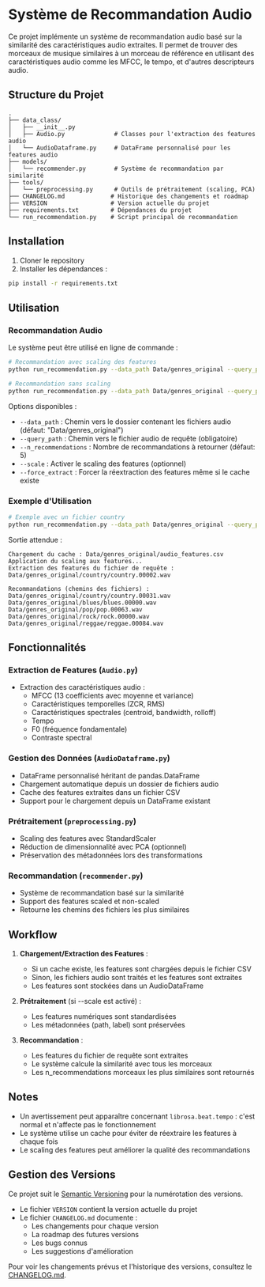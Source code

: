 # Système de Recommandation Audio

Ce projet implémente un système de recommandation audio basé sur la similarité des caractéristiques audio extraites. Il permet de trouver des morceaux de musique similaires à un morceau de référence en utilisant des caractéristiques audio comme les MFCC, le tempo, et d'autres descripteurs audio.

## Structure du Projet

```
.
├── data_class/
│   ├── __init__.py
│   ├── Audio.py              # Classes pour l'extraction des features audio
│   └── AudioDataframe.py     # DataFrame personnalisé pour les features audio
├── models/
│   └── recommender.py        # Système de recommandation par similarité
├── tools/
│   └── preprocessing.py      # Outils de prétraitement (scaling, PCA)
├── CHANGELOG.md             # Historique des changements et roadmap
├── VERSION                  # Version actuelle du projet
├── requirements.txt         # Dépendances du projet
└── run_recommendation.py    # Script principal de recommandation
```

## Installation

1. Cloner le repository
2. Installer les dépendances :

```bash
pip install -r requirements.txt
```

## Utilisation

### Recommandation Audio

Le système peut être utilisé en ligne de commande :

```bash
# Recommandation avec scaling des features
python run_recommendation.py --data_path Data/genres_original --query_path "chemin/vers/votre/audio.wav" --n_recommendations 5 --scale

# Recommandation sans scaling
python run_recommendation.py --data_path Data/genres_original --query_path "chemin/vers/votre/audio.wav" --n_recommendations 5
```

Options disponibles :

- `--data_path` : Chemin vers le dossier contenant les fichiers audio (défaut: "Data/genres_original")
- `--query_path` : Chemin vers le fichier audio de requête (obligatoire)
- `--n_recommendations` : Nombre de recommandations à retourner (défaut: 5)
- `--scale` : Activer le scaling des features (optionnel)
- `--force_extract` : Forcer la réextraction des features même si le cache existe

### Exemple d'Utilisation

```bash
# Exemple avec un fichier country
python run_recommendation.py --data_path Data/genres_original --query_path Data/genres_original/country/country.00002.wav --n_recommendations 5 --scale
```

Sortie attendue :

```
Chargement du cache : Data/genres_original/audio_features.csv
Application du scaling aux features...
Extraction des features du fichier de requête : Data/genres_original/country/country.00002.wav

Recommandations (chemins des fichiers) :
Data/genres_original/country/country.00031.wav
Data/genres_original/blues/blues.00000.wav
Data/genres_original/pop/pop.00063.wav
Data/genres_original/rock/rock.00000.wav
Data/genres_original/reggae/reggae.00084.wav
```

## Fonctionnalités

### Extraction de Features (`Audio.py`)
- Extraction des caractéristiques audio :
  - MFCC (13 coefficients avec moyenne et variance)
  - Caractéristiques temporelles (ZCR, RMS)
  - Caractéristiques spectrales (centroid, bandwidth, rolloff)
  - Tempo
  - F0 (fréquence fondamentale)
  - Contraste spectral

### Gestion des Données (`AudioDataframe.py`)
- DataFrame personnalisé héritant de pandas.DataFrame
- Chargement automatique depuis un dossier de fichiers audio
- Cache des features extraites dans un fichier CSV
- Support pour le chargement depuis un DataFrame existant

### Prétraitement (`preprocessing.py`)
- Scaling des features avec StandardScaler
- Réduction de dimensionnalité avec PCA (optionnel)
- Préservation des métadonnées lors des transformations

### Recommandation (`recommender.py`)
- Système de recommandation basé sur la similarité
- Support des features scaled et non-scaled
- Retourne les chemins des fichiers les plus similaires

## Workflow

1. **Chargement/Extraction des Features** :
   - Si un cache existe, les features sont chargées depuis le fichier CSV
   - Sinon, les fichiers audio sont traités et les features sont extraites
   - Les features sont stockées dans un AudioDataFrame

2. **Prétraitement** (si --scale est activé) :
   - Les features numériques sont standardisées
   - Les métadonnées (path, label) sont préservées

3. **Recommandation** :
   - Les features du fichier de requête sont extraites
   - Le système calcule la similarité avec tous les morceaux
   - Les n_recommendations morceaux les plus similaires sont retournés

## Notes

- Un avertissement peut apparaître concernant `librosa.beat.tempo` : c'est normal et n'affecte pas le fonctionnement
- Le système utilise un cache pour éviter de réextraire les features à chaque fois
- Le scaling des features peut améliorer la qualité des recommandations

## Gestion des Versions

Ce projet suit le [Semantic Versioning](https://semver.org/spec/v2.0.0.html) pour la numérotation des versions.

- Le fichier `VERSION` contient la version actuelle du projet
- Le fichier `CHANGELOG.md` documente :
  - Les changements pour chaque version
  - La roadmap des futures versions
  - Les bugs connus
  - Les suggestions d'amélioration

Pour voir les changements prévus et l'historique des versions, consultez le [CHANGELOG.md](CHANGELOG.md).
